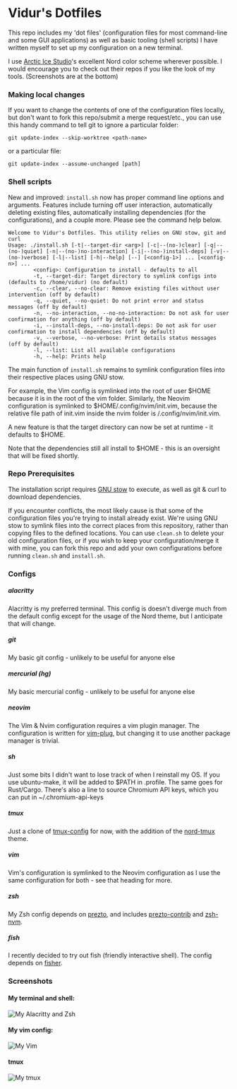# Vidur's Dotfiles

This repo includes my 'dot files' (configuration files for most command-line 
and some GUI applications) as well as basic tooling (shell scripts) I have 
written myself to set up my configuration on a new terminal.

I use [Arctic Ice Studio](https://github.com/arcticicestudio)'s excellent Nord 
color scheme wherever possible. I would encourage you to check out their repos 
if you like the look of my tools. (Screenshots are at the bottom)

### Making local changes

If you want to change the contents of one of the configuration files locally, but don't
want to fork this repo/submit a merge request/etc., you can use this handy command to tell
git to ignore a particular folder:

`git update-index --skip-worktree <path-name>`

or a particular file:

`git update-index --assume-unchanged [path]`

### Shell scripts

New and improved: `install.sh` now has proper command line options and arguments.
Features include turning off user interaction, automatically deleting existing files,
automatically installing dependencies (for the configurations), and a couple more.
Please see the command help below.

```
Welcome to Vidur's Dotfiles. This utility relies on GNU stow, git and curl
Usage: ./install.sh [-t|--target-dir <arg>] [-c|--(no-)clear] [-q|--(no-)quiet] [-n|--(no-)no-interaction] [-i|--(no-)install-deps] [-v|--(no-)verbose] [-l|--list] [-h|--help] [--] [<config-1>] ... [<config-n>] ...
        <config>: Configuration to install - defaults to all
        -t, --target-dir: Target directory to symlink configs into (defaults to /home/vidur) (no default)
        -c, --clear, --no-clear: Remove existing files without user intervention (off by default)
        -q, --quiet, --no-quiet: Do not print error and status messages (off by default)
        -n, --no-interaction, --no-no-interaction: Do not ask for user confirmation for anything (off by default)
        -i, --install-deps, --no-install-deps: Do not ask for user confirmation to install dependencies (off by default)
        -v, --verbose, --no-verbose: Print details status messages (off by default)
        -l, --list: List all available configurations
        -h, --help: Prints help
```

The main function of `install.sh` remains to symlink configuration files into their
respective places using GNU stow. 

For example, the Vim config is symlinked into the root of user $HOME because it is in the root of the vim folder. Similarly, the Neovim configuration is symlinked to $HOME/.config/nvim/init.vim, because the relative file path of init.vim inside the nvim folder is /.config/nvim/init.vim.

A new feature is that the target directory can now be set at runtime - it defaults to $HOME.

Note that the dependencies still all install to $HOME - this is an oversight that will be fixed shortly.

### Repo Prerequisites
The installation script requires [GNU stow](https://www.gnu.org/software/stow/) 
to execute, as well as git & curl to download dependencies.

If you encounter conflicts, the most likely cause is that some of the 
configuration files you're trying to install already exist. We're using GNU stow 
to symlink files into the correct places from this repository, rather than 
copying files to the defined locations. You can use `clean.sh` to delete your
old configuration files, or if you wish to keep your configuration/merge it with
mine, you can fork this repo and add your own configurations before running
`clean.sh` and `install.sh`.


### Configs


##### alacritty
Alacritty is my preferred terminal. This config is doesn't diverge much from the
default config except for the usage of the Nord theme, but I anticipate that
will change.

##### git
My basic git config - unlikely to be useful for anyone else

##### mercurial (hg)
My basic mercurial config - unlikely to be useful for anyone else

##### neovim
The Vim & Nvim configuration requires a vim plugin manager. The configuration is 
written for [vim-plug](https://github.com/junegunn/vim-plug), but changing it to
use another package manager is trivial.

##### sh
Just some bits I didn't want to lose track of when I reinstall my OS.
If you use ubuntu-make, it will be added to $PATH in .profile. 
The same goes for Rust/Cargo. There's also a line to source Chromium API keys,
which you can put in ~/.chromium-api-keys

##### tmux
Just a clone of [tmux-config](https://github.com/samoshkin/tmux-config) for now,
with the addition of the [nord-tmux](https://github.com/arcticicestudio/nord-tmux) theme.

##### vim
Vim's configuration is symlinked to the Neovim configuration as I use the same
configuration for both - see that heading for more.

##### zsh
My Zsh config depends on [prezto](https://github.com/sorin-ionescu/prezto), and includes
[prezto-contrib](https://github.com/belak/prezto-contrib) and
[zsh-nvm](https://github.com/lukechilds/zsh-nvm).

##### fish
I recently decided to try out fish (friendly interactive shell). The config depends
on [fisher](https://github.com/jorgebucaran/fisher). 


### Screenshots
#### My terminal and shell:
![My Alacritty and Zsh](https://i.imgur.com/yKXMMkL.png)
#### My vim config:
![My Vim](https://i.imgur.com/6Gmr2IO.png)
#### tmux
![My tmux](https://i.imgur.com/1jlNJBu.png)


